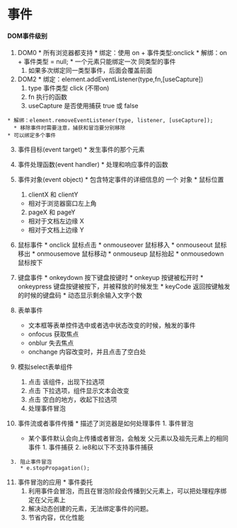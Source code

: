 事件
====
#### DOM事件级别
  1. DOM0
    * 所有浏览器都支持
    * 绑定：使用 on + 事件类型:onclick
    * 解绑：on + 事件类型 = null;
    * 一个元素只能绑定一次 同类型的事件
      1. 如果多次绑定同一类型事件，后面会覆盖前面
  2. DOM2
    * 绑定：element.addEventListener(type,fn,[useCapture])
      1. type  事件类型 click   (不带on)
      2. fn   执行的函数
      3. useCapture 是否使用捕获  true 或 false

    * 解绑：element.removeEventListener(type, listener, [useCapture]);
      * 移除事件时需要注意，捕获和冒泡要分别移除
    * 可以绑定多个事件

  3. 事件目标(event target)
    * 发生事件的那个元素
  4. 事件处理函数(event handler)
    * 处理和响应事件的函数
  5. 事件对象(event object)
    * 包含特定事件的详细信息的 一个 对象
    * 鼠标位置
      1. clientX 和 clientY
        * 相对于浏览器窗口左上角
      2. pageX 和 pageY
        * 相对于文档左边缘 X
        * 相对于文档上边缘 Y
  6. 鼠标事件
    * onclick  鼠标点击
    * onmouseover  鼠标移入
    * onmouseout  鼠标移出
    * onmousemove 鼠标移动
    * onmouseup  鼠标抬起
    * onmousedown 鼠标按下

  7. 键盘事件
    * onkeydown  按下键盘按键时
    * onkeyup    按键被松开时
    * onkeypress 键盘按键被按下，并被释放的时候发生
    * keyCode 返回按键触发的时候的键盘码
    * 动态显示剩余输入文字个数
  8. 表单事件
     * 文本框等表单控件选中或者选中状态改变的时候，触发的事件
     * onfocus 获取焦点
     * onblur  失去焦点
     * onchange 内容改变时，并且点击了空白处
  9. 模拟select表单组件
     1. 点击 该组件，出现下拉选项
     2. 点击 下拉选项，组件显示文本会改变
     3. 点击 空白的地方，收起下拉选项
     4. 处理事件冒泡
  10. 事件流或者事件传播
     * 描述了浏览器是如何处理事件
     1. 事件冒泡
        * 某个事件默认会向上传播或者冒泡，会触发
     父元素以及祖先元素上的相同事件
     1. 事件捕获
     2. ie8和以下不支持事件捕获

     3. 阻止事件冒泡
        * e.stopPropagation();

  11. 事件冒泡的应用
     * 事件委托
        1. 利用事件会冒泡，而且在冒泡阶段会传播到父元素上，可以把处理程序绑定在父元素上
        2. 解决动态创建的元素，无法绑定事件的问题。
        3. 节省内容，优化性能
